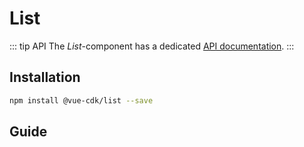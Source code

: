 # List

::: tip API
The *List*-component has a dedicated [API documentation](./../../api/list/README.md).
:::

## Installation
``` sh
npm install @vue-cdk/list --save
```

## Guide